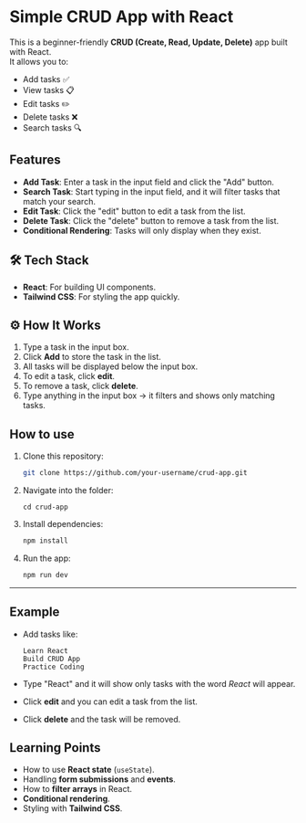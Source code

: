# Simple CRUD App with React

This is a beginner-friendly **CRUD (Create, Read, Update, Delete)** app built with React.  
It allows you to:

- Add tasks ✅
- View tasks 📋
- Edit tasks ✏️
- Delete tasks ❌
- Search tasks 🔍

## Features

- **Add Task**: Enter a task in the input field and click the "Add" button.
- **Search Task**: Start typing in the input field, and it will filter tasks that match your search.
- **Edit Task**: Click the "edit" button to edit a task from the list.
- **Delete Task**: Click the "delete" button to remove a task from the list.
- **Conditional Rendering**: Tasks will only display when they exist.

## 🛠️ Tech Stack

- **React**: For building UI components.
- **Tailwind CSS**: For styling the app quickly.


## ⚙️ How It Works

1. Type a task in the input box.
2. Click **Add** to store the task in the list.
3. All tasks will be displayed below the input box.
4. To edit a task, click **edit**.
5. To remove a task, click **delete**.
6. Type anything in the input box → it filters and shows only matching tasks.

## How to use

1. Clone this repository:
   ```bash
   git clone https://github.com/your-username/crud-app.git
   ```



2. Navigate into the folder:

   ```
   cd crud-app
   ```

3. Install dependencies:

   ```bash
   npm install
   ```

4. Run the app:

   ```bash
   npm run dev
   ```

---

## Example

- Add tasks like:

  ```
  Learn React
  Build CRUD App
  Practice Coding
  ```

- Type "React" and it will show only tasks with the word _React_ will appear.
- Click **edit** and you can edit a task from the list.
- Click **delete** and the task will be removed.



##  Learning Points

- How to use **React state** (`useState`).
- Handling **form submissions** and **events**.
- How to **filter arrays** in React.
- **Conditional rendering**.
- Styling with **Tailwind CSS**.




